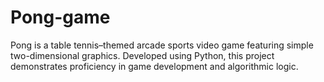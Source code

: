 # Pong-game
Pong is a table tennis–themed arcade sports video game
featuring simple two-dimensional graphics. Developed using
Python, this project demonstrates proficiency in game
development and algorithmic logic.
